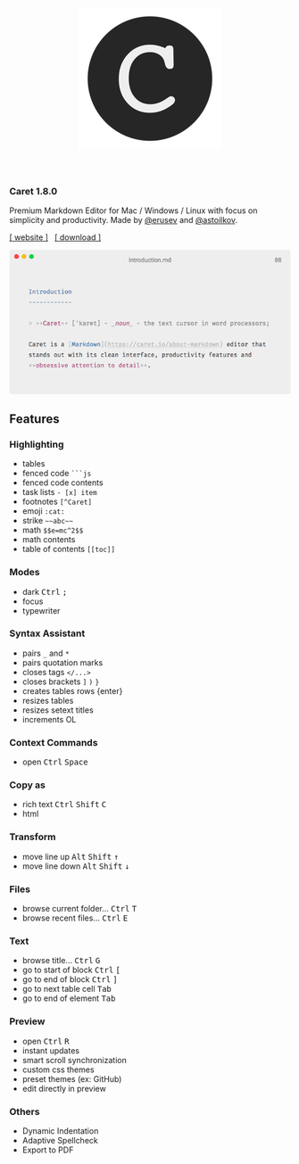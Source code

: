 <h1 style="text-align:center;">
  <br>
  <br>
  <img src="./static/app-icon.png">
  <br>
  <br>
</h1>

### Caret 1.8.0

Premium Markdown Editor for Mac / Windows / Linux with focus on simplicity and productivity. Made by [@erusev](https://github.com/erusev) and [@astoilkov](https://github.com/astoilkov).

[[ website ]](https://caret.io)&nbsp;&nbsp; [[ download ]](https://github.com/careteditor/caret/releases/latest)

![](./static/app.png)

## Features

### Highlighting

- tables
- fenced code ` ```js `
- fenced code contents
- task lists `- [x] item`
- footnotes `[^Caret]`
- emoji `:cat:`
- strike `~~abc~~`
- math `$$e=mc^2$$`
- math contents
- table of contents `[[toc]]`

### Modes

- dark <kbd>Ctrl</kbd> <kbd>;</kbd>
- focus
- typewriter

### Syntax Assistant

- pairs `_` and `*`
- pairs quotation marks
- closes tags `</...>`
- closes brackets `]` `)` `}`
- creates tables rows {enter}
- resizes tables
- resizes setext titles
- increments OL

### Context Commands
- open <kbd>Ctrl</kbd> <kbd>Space</kbd>

### Copy as

- rich text <kbd>Ctrl</kbd> <kbd>Shift</kbd> <kbd>C</kbd>
- html

### Transform

- move line up <kbd>Alt</kbd> <kbd>Shift</kbd> <kbd>↑</kbd>
- move line down <kbd>Alt</kbd> <kbd>Shift</kbd> <kbd>↓</kbd>

### Files

- browse current folder... <kbd>Ctrl</kbd> <kbd>T</kbd>
- browse recent files... <kbd>Ctrl</kbd> <kbd>E</kbd>

### Text

- browse title... <kbd>Ctrl</kbd> <kbd>G</kbd>
- go to start of block <kbd>Ctrl</kbd> <kbd>[</kbd>
- go to end of block <kbd>Ctrl</kbd> <kbd>]</kbd>
- go to next table cell <kbd>Tab</kbd>
- go to end of element <kbd>Tab</kbd>

### Preview

- open <kbd>Ctrl</kbd> <kbd>R</kbd>
- instant updates
- smart scroll synchronization
- custom css themes
- preset themes (ex: GitHub)
- edit directly in preview

### Others

- Dynamic Indentation
- Adaptive Spellcheck
- Export to PDF
